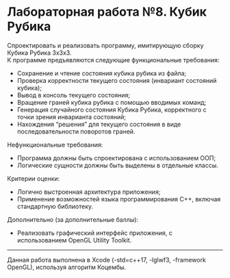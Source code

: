 # Лабораторная работа №8. Кубик Рубика

Спроектировать и реализовать программу, имитирующую сборку Кубика Рубика 3x3х3.\
К программе предъявляются следующие функциональные требования:
- Сохранение и чтение состояния кубика рубика из файла;
- Проверка корректности текущего состояния (инвариант состояний кубика);
- Вывод в консоль текущего состояния;
- Вращение граней кубика рубика с помощью вводимых команд;
- Генерация случайного состояния Кубика Рубика, корректного с точки зрения инварианта состояний;
- Нахождения “решения” для текущего состояния в виде последовательности поворотов граней.
 
Нефункциональные требования:
- Программа должны быть спроектирована с использованием ООП;
- Логические сущности должны быть выделены в отдельные классы.
 
Критерии оценки:
- Логично выстроенная архитектура приложения;
- Применение возможностей языка программирования С++, включая стандартную библиотеку.
 
Дополнительно (за дополнительные баллы):
- Реализовать графический интерфейс приложения, с использованием OpenGL Utility Toolkit.

___________________________________________________________________________________________________

Данная работа выполнена в Xcode (-std=c++17, -lglwf3, -framework OpenGL), используя алгоритм Коцембы.
